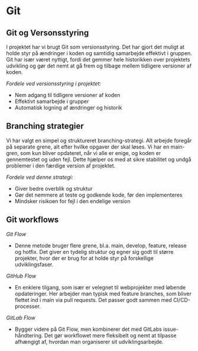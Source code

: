 # Git

## Git og Versonsstyring
I projektet har vi brugt Git som versionsstyring. Det har gjort det muligt at holde styr på ændringer i koden og samtidig samarbejde effektivt i gruppen. Git har især været nyttigt, fordi det gemmer hele historikken over projektets udvikling og gør det nemt at gå frem og tilbage mellem tidligere versioner af koden.

*Fordele ved versionsstyring i projektet:*
- Nem adgang til tidligere versioner af koden
- Effektivt samarbejde i grupper
- Automatisk logning af ændringer og historik

## Branching strategier
Vi har valgt en simpel og struktureret branching-strategi. Alt arbejde foregår på separate grene, alt efter hvilke opgaver der skal løses. Vi har en main-gren, som kun bliver opdateret, når vi alle er enige, og koden er gennemtestet og uden fejl. Dette hjælper os med at sikre stabilitet og undgå problemer i den færdige version af projektet.

*Fordele ved denne strategi:*
- Giver bedre overblik og struktur
- Gør det nemmere at teste og godkende kode, før den implementeres
- Mindsker risikoen for fejl i den endelige version

## Git workflows

*Git Flow*
- Denne metode bruger flere grene, bl.a. main, develop, feature, release og hotfix. Det giver en tydelig struktur og egner sig godt til større projekter, hvor der er brug for at holde styr på forskellige udviklingsfaser.

*GitHub Flow*
- En enklere tilgang, som især er velegnet til webprojekter med løbende opdateringer. Her arbejder man typisk med feature branches, som bliver flettet ind i main via pull requests. Det passer godt sammen med CI/CD-processer.

*GitLab Flow*
- Bygger videre på Git Flow, men kombinerer det med GitLabs issue-håndtering. Det gør workflowet mere fleksibelt og nemt at tilpasse afhængigt af, hvordan man organiserer sit udviklingsarbejde.

